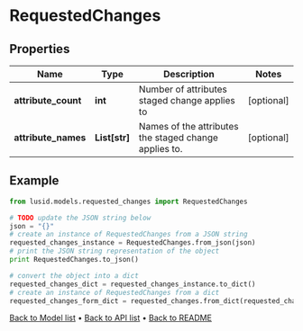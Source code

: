# RequestedChanges


## Properties
Name | Type | Description | Notes
------------ | ------------- | ------------- | -------------
**attribute_count** | **int** | Number of attributes staged change applies to | [optional] 
**attribute_names** | **List[str]** | Names of the attributes the staged change applies to. | [optional] 

## Example

```python
from lusid.models.requested_changes import RequestedChanges

# TODO update the JSON string below
json = "{}"
# create an instance of RequestedChanges from a JSON string
requested_changes_instance = RequestedChanges.from_json(json)
# print the JSON string representation of the object
print RequestedChanges.to_json()

# convert the object into a dict
requested_changes_dict = requested_changes_instance.to_dict()
# create an instance of RequestedChanges from a dict
requested_changes_form_dict = requested_changes.from_dict(requested_changes_dict)
```
[Back to Model list](../README.md#documentation-for-models) &#8226; [Back to API list](../README.md#documentation-for-api-endpoints) &#8226; [Back to README](../README.md)


